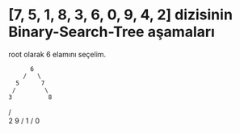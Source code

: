 # [7, 5, 1, 8, 3, 6, 0, 9, 4, 2] dizisinin Binary-Search-Tree aşamaları


root olarak 6 elamını seçelim.

          6                          
        /   \                   
      5      7              
     /        \                          
    3          8
   /            \
  2              9
 /
1 
/
0